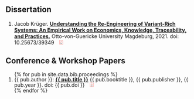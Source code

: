 ## Dissertation

<ol>
<li> Jacob Krüger. <a href="assets/papers/diss.pdf" target="_blank" rel="me noopener noreferrer"><b>Understanding the Re-Engineering of Variant-Rich Systems: An Empirical Work on Economics, Knowledge, Traceability, and Practices.</b></a> Otto-von-Guericke University Magdeburg, 2021. doi: 10.25673/39349 <a href="assets/papers/diss.pdf" target="_blank" rel="me noopener noreferrer"><img src="logos/pdf.png" height="12px" style="margin-inline-start: 0.75em" alt="pdf"/></a></li>
</ol>
  
## Conference & Workshop Papers

<ol style="line-height: 105%">
{% for pub in site.data.bib.proceedings %}
<li>{{ pub.author }}: <a href="assets/papers/{{ pub.id }}.pdf" target="_blank" rel="me noopener noreferrer"><b>{{ pub.title }}</b></a> {{ pub.booktitle }}, {{ pub.publisher }}, {{ pub.year }}. doi: {{ pub.doi }} <a href="assets/papers/{{ pub.id }}.pdf" target="_blank" rel="me noopener noreferrer"><img src="logos/pdf.png" height="12px" style="margin-inline-start: 0.75em" alt="pdf"/></a>
  </li>
{% endfor %}
</ol>
